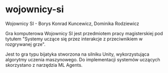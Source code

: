 # wojownicy-si
Wojownicy SI - Borys Konrad Kuncewicz, Dominika Rodziewicz

Gra komputerowa Wojownicy SI jest przedmiotem pracy magisterskiej pod tytułem "Systemy uczące się przez interakcje z przeciwnikiem w rozgrywanej grze".

Jest to gra typu bijatyka stworzona na silniku Unity, wykorzystująca algorytmy uczenia maszynowego. Do implementacji systemów uczących skorzystano z narzędzia ML Agents.

